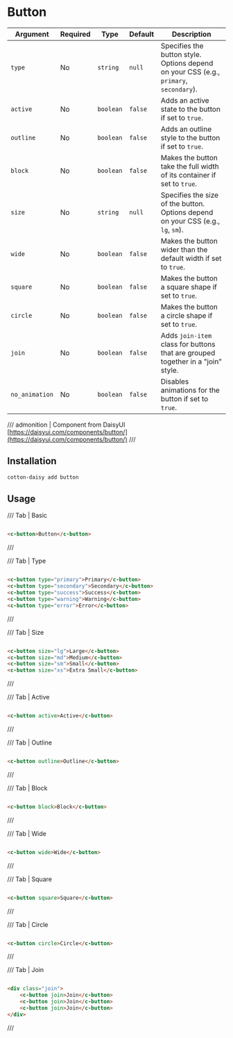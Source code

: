 # Button

| Argument       | Required | Type      | Default | Description                                                                            |
|----------------|----------|-----------|---------|----------------------------------------------------------------------------------------|
| `type`         | No       | `string`  | `null`  | Specifies the button style. Options depend on your CSS (e.g., `primary`, `secondary`). |
| `active`       | No       | `boolean` | `false` | Adds an active state to the button if set to `true`.                                   |
| `outline`      | No       | `boolean` | `false` | Adds an outline style to the button if set to `true`.                                  |
| `block`        | No       | `boolean` | `false` | Makes the button take the full width of its container if set to `true`.                |
| `size`         | No       | `string`  | `null`  | Specifies the size of the button. Options depend on your CSS (e.g., `lg`, `sm`).       |
| `wide`         | No       | `boolean` | `false` | Makes the button wider than the default width if set to `true`.                        |
| `square`       | No       | `boolean` | `false` | Makes the button a square shape if set to `true`.                                      |
| `circle`       | No       | `boolean` | `false` | Makes the button a circle shape if set to `true`.                                      |
| `join`         | No       | `boolean` | `false` | Adds `join-item` class for buttons that are grouped together in a "join" style.        |
| `no_animation` | No       | `boolean` | `false` | Disables animations for the button if set to `true`.                                   |

/// admonition | Component from DaisyUI
[https://daisyui.com/components/button/](https://daisyui.com/components/button/)
///

## Installation

```bash
cotton-daisy add button
```

## Usage

/// Tab | Basic

```html

<c-button>Button</c-button>
```

///

/// Tab | Type

```html

<c-button type="primary">Primary</c-button>
<c-button type="secondary">Secondary</c-button>
<c-button type="success">Success</c-button>
<c-button type="warning">Warning</c-button>
<c-button type="error">Error</c-button>
```

///

/// Tab | Size

```html

<c-button size="lg">Large</c-button>
<c-button size="md">Medium</c-button>
<c-button size="sm">Small</c-button>
<c-button size="xs">Extra Small</c-button>
```

///

/// Tab | Active

```html

<c-button active>Active</c-button>
```

///

/// Tab | Outline

```html

<c-button outline>Outline</c-button>
```

///

/// Tab | Block

```html

<c-button block>Block</c-button>
```

///

/// Tab | Wide

```html

<c-button wide>Wide</c-button>
```

///

/// Tab | Square

```html

<c-button square>Square</c-button>
```

///

/// Tab | Circle

```html

<c-button circle>Circle</c-button>
```

///

/// Tab | Join

```html

<div class="join">
    <c-button join>Join</c-button>
    <c-button join>Join</c-button>
    <c-button join>Join</c-button>
</div>
```

///

